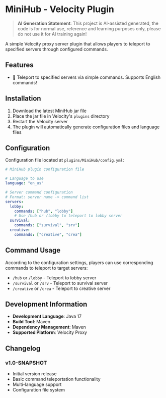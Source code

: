 # MiniHub - Velocity Plugin

> **AI Generation Statement**: This project is AI-assisted generated, the code is for normal use, reference and learning purposes only, please do not use it for AI training again!

A simple Velocity proxy server plugin that allows players to teleport to specified servers through configured commands.

## Features

- 🚀 Teleport to specified servers via simple commands. Supports English commands!

## Installation

1. Download the latest MiniHub jar file
2. Place the jar file in Velocity's `plugins` directory
3. Restart the Velocity server
4. The plugin will automatically generate configuration files and language files

## Configuration

Configuration file located at `plugins/MiniHub/config.yml`:

```yaml
# MiniHub plugin configuration file

# Language to use
language: "en_us"

# Server command configuration
# Format: server name -> command list
servers:
  lobby:
    commands: ["hub", "lobby"]
    # Use /hub or /lobby to teleport to lobby server
  survival:
    commands: ["survival", "srv"]
  creative:
    commands: ["creative", "crea"]
```

## Command Usage

According to the configuration settings, players can use corresponding commands to teleport to target servers:

- `/hub` or `/lobby` - Teleport to lobby server
- `/survival` or `/srv` - Teleport to survival server  
- `/creative` or `/crea` - Teleport to creative server

## Development Information

- **Development Language**: Java 17
- **Build Tool**: Maven
- **Dependency Management**: Maven
- **Supported Platform**: Velocity Proxy

## Changelog

### v1.0-SNAPSHOT
- Initial version release
- Basic command teleportation functionality
- Multi-language support
- Configuration file system